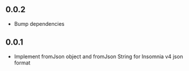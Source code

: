 ## 0.0.2

- Bump dependencies

## 0.0.1

- Implement fromJson object and fromJson String for Insomnia v4 json format
